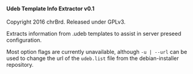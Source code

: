 #### Udeb Template Info Extractor v0.1
Copyright 2016 chrBrd. Released under GPLv3.

Extracts information from .udeb templates to assist in server preseed configuration.

Most option flags are currently unavailable, although `-u | --url` can be used to change the url of the `udeb.list` file from the debian-installer repository.